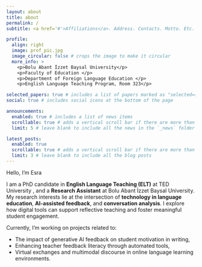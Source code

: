 ```yaml
---
layout: about
title: about
permalink: /
subtitle: <a href='#'>Affiliations</a>. Address. Contacts. Motto. Etc.

profile:
  align: right
  image: prof_pic.jpg
  image_circular: false # crops the image to make it circular
  more_info: >
    <p>Bolu Abant İzzet Baysal University</p>
    <p>Faculty of Education </p>
    <p>Department of Foreign Language Education </p>
    <p>English Language Teaching Program, Room 323</p>

selected_papers: true # includes a list of papers marked as "selected={true}"
social: true # includes social icons at the bottom of the page

announcements:
  enabled: true # includes a list of news items
  scrollable: true # adds a vertical scroll bar if there are more than 3 news items
  limit: 5 # leave blank to include all the news in the `_news` folder

latest_posts:
  enabled: true
  scrollable: true # adds a vertical scroll bar if there are more than 3 new posts items
  limit: 3 # leave blank to include all the blog posts
---
```


Hello, I’m Esra

I am a PhD candidate in **English Language Teaching (ELT)** at TED University , and a **Research Assistant** at Bolu Abant İzzet Baysal University. My research interests lie at the intersection of **technology in language education**, **AI-assisted feedback**, and **conversation analysis**. I explore how digital tools can support reflective teaching and foster meaningful student engagement.

Currently, I’m working on projects related to:
- The impact of generative AI feedback on student motivation in writing,
- Enhancing teacher feedback literacy through automated tools,
- Virtual exchanges and multimodal discourse in online language learning environments.


